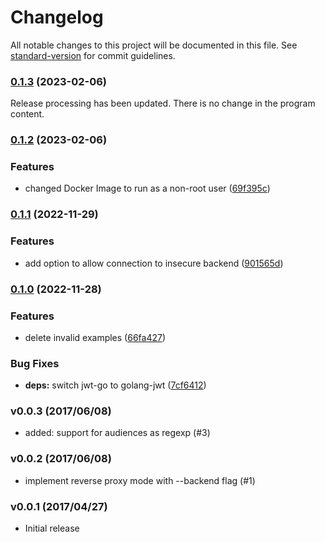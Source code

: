 # Changelog

All notable changes to this project will be documented in this file. See [standard-version](https://github.com/conventional-changelog/standard-version) for commit guidelines.

### [0.1.3](https://github.com/argentumcode/gcp-iap-auth/compare/v0.1.2...v0.1.3) (2023-02-06)

Release processing has been updated. There is no change in the program content.

### [0.1.2](https://github.com/argentumcode/gcp-iap-auth/compare/v0.1.1...v0.1.2) (2023-02-06)


### Features

* changed Docker Image to run as a non-root user ([69f395c](https://github.com/argentumcode/gcp-iap-auth/commit/69f395c22c826a9fa6b3ae92e0d1c303d08d51d7))

### [0.1.1](https://github.com/argentumcode/gcp-iap-auth/compare/v0.1.0...v0.1.1) (2022-11-29)


### Features

* add option to allow connection to insecure backend ([901565d](https://github.com/argentumcode/gcp-iap-auth/commit/901565d893495904f907a9edd3616a46e570f219))

### [0.1.0](https://github.com/argentumcode/gcp-iap-auth/compare/v0.0.3...v0.1.0) (2022-11-28)


### Features

* delete invalid examples ([66fa427](https://github.com/argentumcode/gcp-iap-auth/commit/66fa4276267a154b84edf4920fafdc58251b6833))


### Bug Fixes

* **deps:** switch jwt-go to golang-jwt ([7cf6412](https://github.com/argentumcode/gcp-iap-auth/commit/7cf64128e225ede89ad83675bc1a5654f0c4ca1d))

### v0.0.3 (2017/06/08)

- added: support for audiences as regexp (#3)

### v0.0.2 (2017/06/08)

- implement reverse proxy mode with --backend flag (#1)

### v0.0.1 (2017/04/27)

- Initial release
